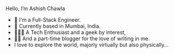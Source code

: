 
Hello, I’m Ashish Chawla
- 💼 I'm a Full-Stack Engineer.
- 📍 Currently based in Mumbai, India. 
- 👨🏻‍💻 A Tech Enthusiast and a geek by interest,
- ✍🏼 And a part-time blogger for the love of writing in me. 
- I love to explore the world, majorly virtually but also physically...

